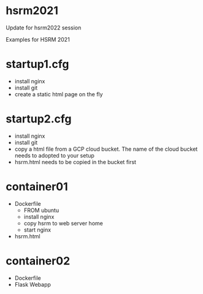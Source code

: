 # hsrm2021
Update for hsrm2022 session


Examples for HSRM 2021

# startup1.cfg
- install nginx
- install git
- create a static html page on the fly


# startup2.cfg
- install nginx
- install git
- copy a html file from a GCP cloud bucket. The name of the cloud bucket needs to adopted to your setup
- hsrm.html needs to be copied in the bucket first


# container01
- Dockerfile
    - FROM ubuntu
    - install nginx
    - copy hsrm to web server home
    - start nginx
- hsrm.html

# container02
- Dockerfile
- Flask Webapp